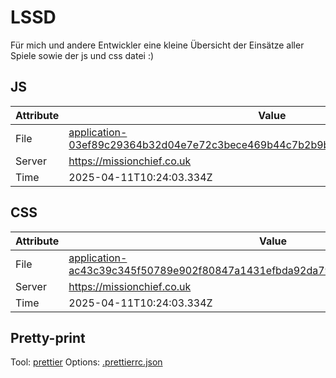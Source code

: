 # LSSD

Für mich und andere Entwickler eine kleine Übersicht der Einsätze aller Spiele sowie der js und css datei :)

<!-- automated -->

## JS

| Attribute | Value                                                                                                                                                                                                |
| --------- | ---------------------------------------------------------------------------------------------------------------------------------------------------------------------------------------------------- |
| File      | [application-03ef89c29364b32d04e7e72c3bece469b44c7b2b9b2459a3c00b059f9dcec920.js](https://missionchief.co.uk/assets/application-03ef89c29364b32d04e7e72c3bece469b44c7b2b9b2459a3c00b059f9dcec920.js) |
| Server    | https://missionchief.co.uk                                                                                                                                                                           |
| Time      | 2025-04-11T10:24:03.334Z                                                                                                                                                                             |

## CSS

| Attribute | Value                                                                                                                                                                                                  |
| --------- | ------------------------------------------------------------------------------------------------------------------------------------------------------------------------------------------------------ |
| File      | [application-ac43c39c345f50789e902f80847a1431efbda92da79fad431d4f49ac99518903.css](https://missionchief.co.uk/assets/application-ac43c39c345f50789e902f80847a1431efbda92da79fad431d4f49ac99518903.css) |
| Server    | https://missionchief.co.uk                                                                                                                                                                             |
| Time      | 2025-04-11T10:24:03.334Z                                                                                                                                                                               |

## Pretty-print

Tool: [prettier](https://prettier.io)
Options: [.prettierrc.json](./.prettierrc.json)

<!-- /automated -->
